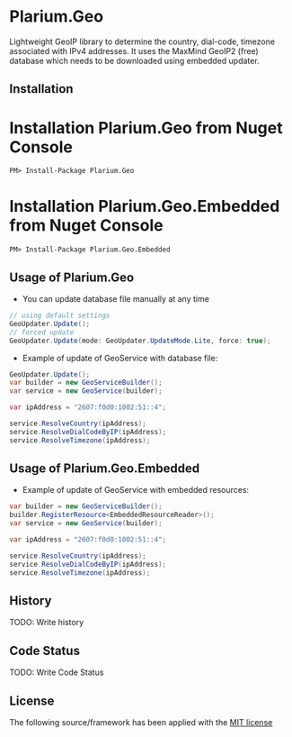 Plarium.Geo
=========

Lightweight GeoIP library to determine the country, dial-code, timezone associated with IPv4 addresses. It uses the MaxMind GeoIP2 (free) database which needs to be downloaded using embedded updater.

Installation
-------

# Installation Plarium.Geo from Nuget Console

    PM> Install-Package Plarium.Geo

# Installation Plarium.Geo.Embedded from Nuget Console

    PM> Install-Package Plarium.Geo.Embedded


Usage of Plarium.Geo
-------

* You can update database file manually at any time
```csharp
// using default settings
GeoUpdater.Update();
// forced update
GeoUpdater.Update(mode: GeoUpdater.UpdateMode.Lite, force: true);
```

* Example of update of GeoService with database file:
```csharp
GeoUpdater.Update();
var builder = new GeoServiceBuilder();
var service = new GeoService(builder);

var ipAddress = "2607:f0d0:1002:51::4";

service.ResolveCountry(ipAddress);
service.ResolveDialCodeByIP(ipAddress);
service.ResolveTimezone(ipAddress);
```

Usage of Plarium.Geo.Embedded
-------

* Example of update of GeoService with embedded resources:
```csharp
var builder = new GeoServiceBuilder();
builder.RegisterResource<EmbeddedResourceReader>();
var service = new GeoService(builder);

var ipAddress = "2607:f0d0:1002:51::4";

service.ResolveCountry(ipAddress);
service.ResolveDialCodeByIP(ipAddress);
service.ResolveTimezone(ipAddress);
```

History
-------

TODO: Write history

Code Status
-------

TODO: Write Code Status

License
-------

The following source/framework has been applied with the [MIT license](https://github.com/anton-nesterenko/Plarium.Geo/LICENSE)





